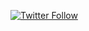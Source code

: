 
[![Twitter Follow](https://img.shields.io/twitter/follow/yasserprogamer?color=1DA1F2&logo=twitter&style=for-the-badge)](https://twitter.com/intent/follow?)
